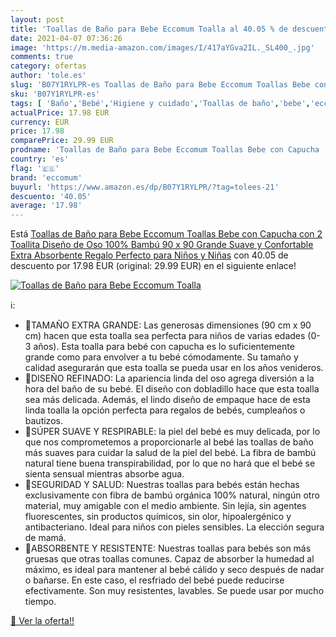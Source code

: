 ```yaml
---
layout: post
title: 'Toallas de Baño para Bebe Eccomum Toalla al 40.05 % de descuento'
date: 2021-04-07 07:36:26
image: 'https://m.media-amazon.com/images/I/417aYGva2IL._SL400_.jpg'
comments: true
category: ofertas
author: 'tole.es'
slug: 'B07Y1RYLPR-es Toallas de Baño para Bebe Eccomum Toallas Bebe con Capucha...'
sku: 'B07Y1RYLPR-es'
tags: [ 'Baño','Bebé','Higiene y cuidado','Toallas de baño','bebe','eccomum', ]
actualPrice: 17.98 EUR
currency: EUR
price: 17.98
comparePrice: 29.99 EUR
prodname: 'Toallas de Baño para Bebe Eccomum Toallas Bebe con Capucha  con 2 Toallita  Diseño de Oso  100% Bambú  90 x 90  Grande  Suave y Confortable  Extra Absorbente  Regalo Perfecto para Niños y Niñas'
country: 'es'
flag: '🇪🇸'
brand: 'eccomum'
buyurl: 'https://www.amazon.es/dp/B07Y1RYLPR/?tag=tolees-21'
descuento: '40.05'
average: '17.98'
---
```


Está [Toallas de Baño para Bebe Eccomum Toallas Bebe con Capucha  con 2 Toallita  Diseño de Oso  100% Bambú  90 x 90  Grande  Suave y Confortable  Extra Absorbente  Regalo Perfecto para Niños y Niñas](https://www.amazon.es/dp/B07Y1RYLPR/?tag=tolees-21) con 40.05 de descuento por 17.98 EUR (original: 29.99 EUR) en el siguiente enlace!

[![Toallas de Baño para Bebe Eccomum Toalla](https://m.media-amazon.com/images/I/417aYGva2IL._SL400_.jpg)](https://www.amazon.es/dp/B07Y1RYLPR/?tag=tolees-21)

ℹ️:

- 🐻TAMAÑO EXTRA GRANDE: Las generosas dimensiones (90 cm x 90 cm) hacen que esta toalla sea perfecta para niños de varias edades (0-3 años). Esta toalla para bebé con capucha es lo suficientemente grande como para envolver a tu bebé cómodamente. Su tamaño y calidad asegurarán que esta toalla se pueda usar en los años venideros.
- 🐻DISEÑO REFINADO: La apariencia linda del oso agrega diversión a la hora del baño de su bebé. El diseño con dobladillo hace que esta toalla sea más delicada. Además, el lindo diseño de empaque hace de esta linda toalla la opción perfecta para regalos de bebés, cumpleaños o bautizos.
- 🐻SÚPER SUAVE Y RESPIRABLE: la piel del bebé es muy delicada, por lo que nos comprometemos a proporcionarle al bebé las toallas de baño más suaves para cuidar la salud de la piel del bebé. La fibra de bambú natural tiene buena transpirabilidad, por lo que no hará que el bebé se sienta sensual mientras absorbe agua.
- 🐻SEGURIDAD Y SALUD: Nuestras toallas para bebés están hechas exclusivamente con fibra de bambú orgánica 100% natural, ningún otro material, muy amigable con el medio ambiente. Sin lejía, sin agentes fluorescentes, sin productos químicos, sin olor, hipoalergénico y antibacteriano. Ideal para niños con pieles sensibles. La elección segura de mamá.
- 🐻ABSORBENTE Y RESISTENTE: Nuestras toallas para bebés son más gruesas que otras toallas comunes. Capaz de absorber la humedad al máximo, es ideal para mantener al bebé cálido y seco después de nadar o bañarse. En este caso, el resfriado del bebé puede reducirse efectivamente. Son muy resistentes, lavables. Se puede usar por mucho tiempo.

[🛒 Ver la oferta!!](https://www.amazon.es/dp/B07Y1RYLPR/?tag=tolees-21)
